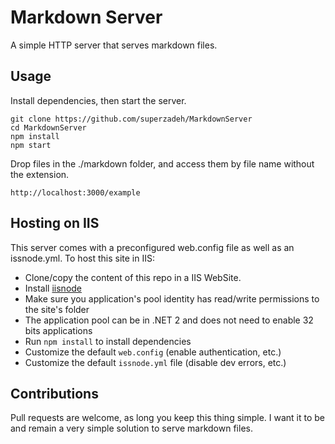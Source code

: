 # Markdown Server

A simple HTTP server that serves markdown files.

## Usage
Install dependencies, then start the server.
```
git clone https://github.com/superzadeh/MarkdownServer 
cd MarkdownServer
npm install
npm start
```

Drop files in the ./markdown folder, and access them by file name without the extension. 
```
http://localhost:3000/example
```
 
## Hosting on IIS
 
This server comes with a preconfigured web.config file as well as an issnode.yml. To host this site in IIS:
 * Clone/copy the content of this repo in a IIS WebSite.
 * Install [iisnode](https://github.com/tjanczuk/iisnode)
 * Make sure you application's pool identity has read/write permissions to the site's folder
 * The application pool can be in .NET 2 and does not need to enable 32 bits applications
 * Run `npm install` to install dependencies
 * Customize the default `web.config` (enable authentication, etc.)
 * Customize the default `issnode.yml` file (disable dev errors, etc.)

## Contributions
Pull requests are welcome, as long you keep this thing simple. I want it to be and remain a very simple solution to serve markdown files.
